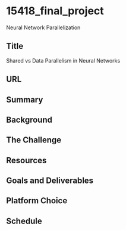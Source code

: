 # 15418_final_project
Neural Network Parallelization

## Title
Shared vs Data Parallelism in Neural Networks

## URL

## Summary

## Background

## The Challenge

## Resources

## Goals and Deliverables

## Platform Choice

## Schedule

